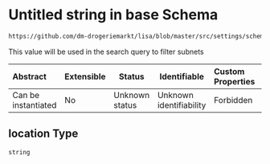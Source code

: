 # Untitled string in base Schema

```txt
https://github.com/dm-drogeriemarkt/lisa/blob/master/src/settings/schema.json#/properties/locations/items/properties/location
```

This value will be used in the search query to filter subnets


| Abstract            | Extensible | Status         | Identifiable            | Custom Properties | Additional Properties | Access Restrictions | Defined In                                                                               |
| :------------------ | ---------- | -------------- | ----------------------- | :---------------- | --------------------- | ------------------- | ---------------------------------------------------------------------------------------- |
| Can be instantiated | No         | Unknown status | Unknown identifiability | Forbidden         | Allowed               | none                | [settings.schema.json\*](../../src/settings/settings.schema.json "open original schema") |

## location Type

`string`

